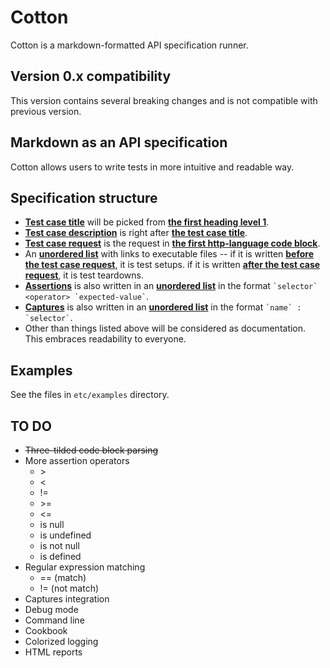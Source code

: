 # Cotton

Cotton is a markdown-formatted API specification runner.

## Version 0.x compatibility

This version contains several breaking changes and is not compatible with previous version.

## Markdown as an API specification

Cotton allows users to write tests in more intuitive and readable way.

## Specification structure

* <u>**Test case title**</u> will be picked from <u>**the first heading level 1**</u>.
* <u>**Test case description**</u> is right after <u>**the test case title**</u>.
* <u>**Test case request**</u> is the request in <u>**the first http-language code block**</u>.
* An <u>**unordered list**</u> with links to executable files -- if it is written <u>**before the test case request**</u>, it is test setups. if it is written <u>**after the test case request**</u>, it is test teardowns.
* <u>**Assertions**</u> is also written in an <u>**unordered list**</u> in the format `` `selector` <operator> `expected-value` ``.
* <u>**Captures**</u> is also written in an <u>**unordered list**</u> in the format `` `name` : `selector` ``.
* Other than things listed above will be considered as documentation. This embraces readability to everyone.

## Examples

See the files in `etc/examples` directory.

## TO DO

* ~~Three-tilded code block parsing~~
* More assertion operators
  * &gt;
  * &lt;
  * !=
  * &gt;=
  * &lt;=
  * is null
  * is undefined
  * is not null
  * is defined
* Regular expression matching
  * == (match)
  * != (not match)
* Captures integration
* Debug mode
* Command line
* Cookbook
* Colorized logging
* HTML reports